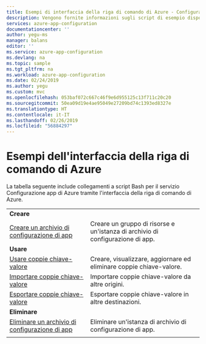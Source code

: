 ```yaml
---
title: Esempi di interfaccia della riga di comando di Azure - Configurazione app di Azure | Microsoft Docs
description: Vengono fornite informazioni sugli script di esempio disponibili per Configurazione app di Azure
services: azure-app-configuration
documentationcenter: ''
author: yegu-ms
manager: balans
editor: ''
ms.service: azure-app-configuration
ms.devlang: na
ms.topic: sample
ms.tgt_pltfrm: na
ms.workload: azure-app-configuration
ms.date: 02/24/2019
ms.author: yegu
ms.custom: mvc
ms.openlocfilehash: 053baf072c667c46f9e6d955125c13f711c20c20
ms.sourcegitcommit: 50ea09d19e4ae95049e27209bd74c1393ed8327e
ms.translationtype: HT
ms.contentlocale: it-IT
ms.lasthandoff: 02/26/2019
ms.locfileid: "56884297"
---
```

# <a name="azure-cli-samples"></a>Esempi dell'interfaccia della riga di comando di Azure

La tabella seguente include collegamenti a script Bash per il servizio Configurazione app di Azure tramite l'interfaccia della riga di comando di Azure.

| | |
|-|-|
|**Creare**||
| [Creare un archivio di configurazione di app](./scripts/cli-create-service.md) | Creare un gruppo di risorse e un'istanza di archivio di configurazione di app.  |
|**Usare**||
| [Usare coppie chiave-valore](./scripts/cli-work-with-keys.md) | Creare, visualizzare, aggiornare ed eliminare coppie chiave-valore. |
| [Importare coppie chiave-valore](./scripts/cli-import.md) | Importare coppie chiave-valore da altre origini. |
| [Esportare coppie chiave-valore](./scripts/cli-export.md) | Esportare coppie chiave-valore in altre destinazioni. |
|**Eliminare**||
| [Eliminare un archivio di configurazione di app](./scripts/cli-delete-service.md) | Eliminare un'istanza di archivio di configurazione di app.  |
| | |
